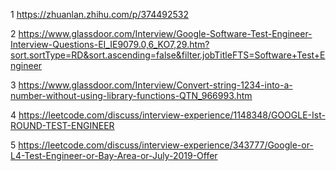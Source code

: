 1 https://zhuanlan.zhihu.com/p/374492532

2 https://www.glassdoor.com/Interview/Google-Software-Test-Engineer-Interview-Questions-EI_IE9079.0,6_KO7,29.htm?sort.sortType=RD&sort.ascending=false&filter.jobTitleFTS=Software+Test+Engineer

3 https://www.glassdoor.com/Interview/Convert-string-1234-into-a-number-without-using-library-functions-QTN_966993.htm

4 https://leetcode.com/discuss/interview-experience/1148348/GOOGLE-Ist-ROUND-TEST-ENGINEER

5 https://leetcode.com/discuss/interview-experience/343777/Google-or-L4-Test-Engineer-or-Bay-Area-or-July-2019-Offer

